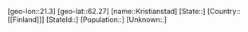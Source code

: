 ﻿---
location: [62.27,21.3]
mapzoom: [7,12] 
mapmarker: city 
type: City
tags:
- geo/City


SpocWebEntityId: 31649
isDeleted: false
confidential: public

---
[geo-lon::21.3]
[geo-lat::62.27]
[name::Kristianstad]
[State::]
[Country::[[Finland]]]
[StateId::]
[Population::]
[Unknown::]

